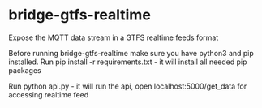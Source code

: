 # bridge-gtfs-realtime
Expose the MQTT data stream in a GTFS realtime feeds format


Before running bridge-gtfs-realtime make sure you have python3 and pip installed.
Run 
pip install -r requirements.txt - it will install all needed pip packages

Run
python api.py - it will run the api, open localhost:5000/get_data for accessing realtime feed

